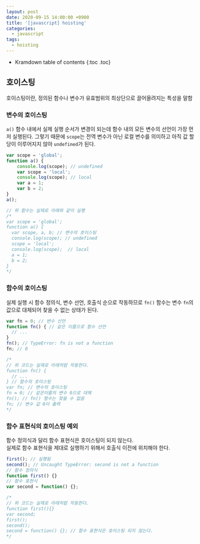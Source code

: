 ```yaml
---
layout: post
date: 2020-09-15 14:00:00 +0900
title: '[javascript] hoisting'
categories:
  - javascript
tags:
  - hoisting
---
```


* Kramdown table of contents
{:toc .toc}

## 호이스팅
호이스팅이란, 정의된 함수나 변수가 유효범위의 최상단으로 끌어올려지는 특성을 말함  

### 변수의 호이스팅

`a()` 함수 내에서 실제 실행 순서가 변경이 되는데 함수 내의 모든 변수의 선언이 가장 먼저 실행된다.
그렇기 때문에 `scope`는 전역 변수가 아닌 로컬 변수를 의미하고 아직 값 할당이 이루어지지 않아 `undefined`가 된다.  

```js
var scope = 'global';
function a() {
	console.log(scope); // undefined
	var scope = 'local';
	console.log(scope); // local
	var a = 1;
	var b = 2;
}
a();

// 위 함수는 실제로 아래와 같이 실행
/*
var scope = 'global';
function a() {
  var scope, a, b; // 변수의 호이스팅
  console.log(scope); // undefined
  scope = 'local';
  console.log(scope);  // local
  a = 1;
  b = 2;
}
*/
```

### 함수의 호이스팅

실제 실행 시 함수 정의식, 변수 선언, 호출식 순으로 작동하므로 `fn()` 함수는 변수 `fn`의 값으로 대체되어 찾을 수 없는 상태가 된다.

```js
var fn = 0; // 변수 선언
function fn() { // 같은 이름으로 함수 선언
  // ...
}
fn(); // TypeError: fn is not a function
fn; // 0

/*
// 위 코드는 실제로 아래처럼 작동한다.
function fn() {
  // ...
} // 함수의 호이스팅
var fn; // 변수의 호이스팅
fn = 0; // 같은이름의 변수 0으로 대체
fn(); // fn() 함수는 찾을 수 없음
fn; // 변수 값 0이 출력
*/
```

### 함수 표현식의 호이스팅 예외

함수 정의식과 달리 함수 표현식은 호이스팅이 되지 않는다.  
실제로 함수 표현식을 제대로 실행하기 위해서 호출식 이전에 위치해야 한다.  

```js
first(); // 실행됨
second(); // Uncaught TypeError: second is not a function
// 함수 정의식
function first() {}
// 함수 표현식
var second = function() {};

/*
// 위 코드는 실제로 아래처럼 작동한다.
function first(){}
var second;
first();
second();
second = function() {}; // 함수 표현식은 호이스팅 되지 않는다.
*/
```
